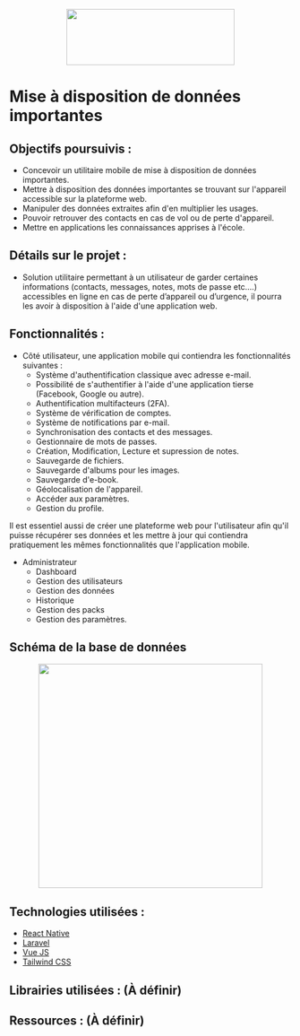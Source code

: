 <p align="center">
  <a href="https://github.com/therealwalim/gegevens-verstrekken"><img width="300" height="100" src="https://i.imgur.com/Jwv9Q8D.png"></a>
</p>

# Mise à disposition de données importantes

## Objectifs poursuivis : 
* Concevoir un utilitaire mobile de mise à disposition de données importantes.
* Mettre à disposition des données importantes se trouvant sur l'appareil accessible sur la plateforme web.
* Manipuler des données extraites afin d'en multiplier les usages.
* Pouvoir retrouver des contacts en cas de vol ou de perte d'appareil.
* Mettre en applications les connaissances apprises à l'école.

## Détails sur le projet : 
* Solution utilitaire permettant à un utilisateur de garder certaines informations (contacts, messages, notes, mots de passe etc.…) accessibles en ligne en cas de perte d’appareil ou d’urgence, il pourra les avoir à disposition à l'aide d'une application web.
## Fonctionnalités : 
* Côté utilisateur, une application mobile qui contiendra les fonctionnalités suivantes :
  * Système d'authentification classique avec adresse e-mail.
  * Possibilité de s'authentifier à l'aide d'une application tierse (Facebook, Google ou autre).
  * Authentification multifacteurs (2FA).
  * Système de vérification de comptes.
  * Système de notifications par e-mail.
  * Synchronisation des contacts et des messages.
  * Gestionnaire de mots de passes.
  * Création, Modification, Lecture et supression de notes.
  * Sauvegarde de fichiers.
  * Sauvegarde d'albums pour les images.
  * Sauvegarde d'e-book.
  * Géolocalisation de l'appareil.
  * Accéder aux paramètres.
  * Gestion du profile.

Il est essentiel aussi de créer une plateforme web pour l'utilisateur afin qu'il puisse récupérer ses données et les mettre à jour qui contiendra pratiquement les mêmes fonctionnalités que l'application mobile.

* Administrateur
  * Dashboard
  * Gestion des utilisateurs
  * Gestion des données
  * Historique
  * Gestion des packs
  * Gestion des paramètres.

## Schéma de la base de données
<p align="center">
  <a href="https://github.com/therealwalim/gegevens-verstrekken"><img height="400px" src="https://i.imgur.com/sZSv7Md.png"></a>
</p>

## Technologies utilisées :
* [React Native](https://reactnative.dev/docs/getting-started)
* [Laravel](https://laravel.com/)
* [Vue JS](https://vuejs.org/)
* [Tailwind CSS](https://tailwindcss.com/)

## Librairies utilisées : (À définir)
## Ressources : (À définir)
